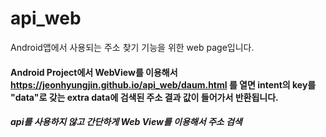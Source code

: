 # api_web
Android앱에서 사용되는 주소 찾기 기능을 위한 web page입니다.

#### Android Project에서 WebView를 이용해서 <https://jeonhyungjin.github.io/api_web/daum.html> 를 열면 intent의 key를 "data"로 갖는 extra data에 검색된 주소 결과 값이 들어가서 반환됩니다.

##### api를 사용하지 않고 간단하게 Web View를 이용해서 주소 검색 
